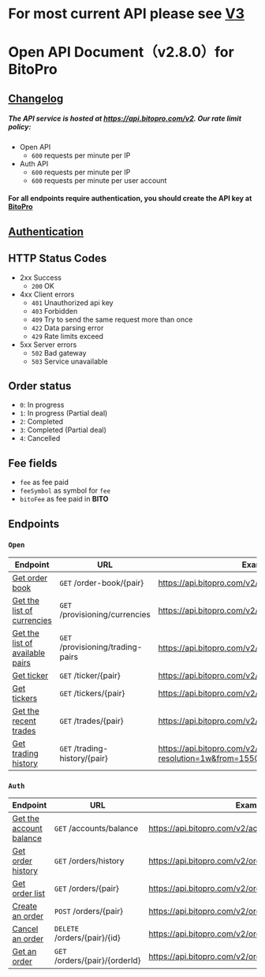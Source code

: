 # For most current API please see [V3](v3/rest.md)

# Open API Document（v2.8.0）for BitoPro

## [Changelog](changelog.md)

##### The API service is hosted at **https://api.bitopro.com/v2**. Our rate limit policy:

* Open API
  * `600` requests per minute per IP
* Auth API
  * `600` requests per minute per IP
  * `600` requests per minute per user account

#### For all endpoints require authentication, you should create the API key at [BitoPro](https://www.bitopro.com/api)

## [Authentication](authentication.md)

## HTTP Status Codes

* 2xx Success
  * `200` OK
* 4xx Client errors
  * `401` Unauthorized api key
  * `403` Forbidden
  * `409` Try to send the same request more than once
  * `422` Data parsing error
  * `429` Rate limits exceed
* 5xx Server errors
  * `502` Bad gateway
  * `503` Service unavailable

## Order status

* `0`: In progress
* `1`: In progress (Partial deal)
* `2`: Completed
* `3`: Completed (Partial deal)
* `4`: Cancelled

## Fee fields

* `fee` as fee paid
* `feeSymbol` as symbol for `fee`
* `bitoFee` as fee paid in **BITO**

## Endpoints

### `Open`

| Endpoint                                                 | URL                               | Example                                               |
| -------------------------------------------------------- | --------------------------------- | ----------------------------------------------------- |
| [Get order book](open/order-book.md)                     | `GET` /order-book/{pair}          | https://api.bitopro.com/v2/order-book/bito_twd        |
| [Get the list of currencies](open/currencies.md)         | `GET` /provisioning/currencies    | https://api.bitopro.com/v2/provisioning/currencies    |
| [Get the list of available pairs](open/trading-pairs.md) | `GET` /provisioning/trading-pairs | https://api.bitopro.com/v2/provisioning/trading-pairs |
| [Get ticker](open/ticker.md)                             | `GET` /ticker/{pair}              | https://api.bitopro.com/v2/ticker/bito_twd            |
| [Get tickers](open/tickers.md)                           | `GET` /tickers/{pair}             | https://api.bitopro.com/v2/tickers                    |
| [Get the recent trades](open/trades.md)                  | `GET` /trades/{pair}              | https://api.bitopro.com/v2/trades/bito_twd            |
| [Get trading history](open/trading-history.md)           | `GET` /trading-history/{pair}     | https://api.bitopro.com/v2/trading-history/btc_twd?resolution=1w&from=1550822974&to=1566375034 |

### `Auth`

| Endpoint                                           | URL                            | Example                                              |
| -------------------------------------------------- | ------------------------------ | ---------------------------------------------------- |
| [Get the account balance](auth/account-balance.md) | `GET` /accounts/balance        | https://api.bitopro.com/v2/accounts/balance          |
| [Get order history](auth/history.md)               | `GET` /orders/history          | https://api.bitopro.com/v2/orders/history            |
| [Get order list](auth/order-list.md)               | `GET` /orders/{pair}           | https://api.bitopro.com/v2/orders/bito_twd           |
| [Create an order](auth/create-order.md)            | `POST` /orders/{pair}          | https://api.bitopro.com/v2/orders/bito_twd           |
| [Cancel an order](auth/cancel-order.md)            | `DELETE` /orders/{pair}/{id}   | https://api.bitopro.com/v2/orders/bito_twd/123456789 |
| [Get an order](auth/get-order.md)                  | `GET` /orders/{pair}/{orderId} | https://api.bitopro.com/v2/orders/bito_twd/123456789 |